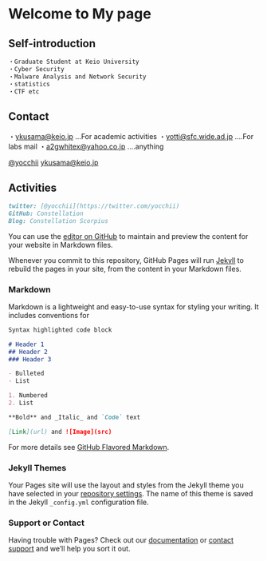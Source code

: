 # Welcome to My page

## Self-introduction
```markdown
・Graduate Student at Keio University
・Cyber Security
・Malware Analysis and Network Security
・statistics
・CTF etc
```

## Contact
・[ykusama@keio.jp](ykusama@keio.jp)
    ...For academic activities
・[yotti@sfc.wide.ad.jp](otti@sfc.wide.ad.jp)
    ....For labs mail
・[a2gwhitex@yahoo.co.jp](a2gwhitex@yahoo.co.jp)
    ....anything
    
    
[@yocchii](https://twitter.com/yocchii)
[ykusama@keio.jp](ykusama@keio.jp)
## Activities
```markdown
twitter: [@yocchii](https://twitter.com/yocchii)
GitHub: Constellation
Blog: Constellation Scorpius
```
You can use the [editor on GitHub](https://github.com/yottii/yottii.github.io/edit/master/index.md) to maintain and preview the content for your website in Markdown files.

Whenever you commit to this repository, GitHub Pages will run [Jekyll](https://jekyllrb.com/) to rebuild the pages in your site, from the content in your Markdown files.

### Markdown

Markdown is a lightweight and easy-to-use syntax for styling your writing. It includes conventions for

```markdown
Syntax highlighted code block

# Header 1
## Header 2
### Header 3

- Bulleted
- List

1. Numbered
2. List

**Bold** and _Italic_ and `Code` text

[Link](url) and ![Image](src)
```

For more details see [GitHub Flavored Markdown](https://guides.github.com/features/mastering-markdown/).

### Jekyll Themes

Your Pages site will use the layout and styles from the Jekyll theme you have selected in your [repository settings](https://github.com/yottii/yottii.github.io/settings). The name of this theme is saved in the Jekyll `_config.yml` configuration file.

### Support or Contact

Having trouble with Pages? Check out our [documentation](https://help.github.com/categories/github-pages-basics/) or [contact support](https://github.com/contact) and we’ll help you sort it out.
